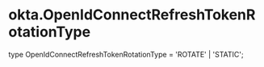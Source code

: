 # okta.OpenIdConnectRefreshTokenRotationType

type OpenIdConnectRefreshTokenRotationType = 'ROTATE' | 'STATIC';

